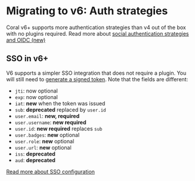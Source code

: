 # Migrating to v6: Auth strategies

Coral v6+ supports more authentication strategies than v4 out of the box with no plugins required. Read more about [social authentication strategies and OIDC (new)](https://docs.coralproject.net/auth)

## SSO in v6+

V6 supports a simpler SSO integration that does not require a plugin. You will still need to [generate a signed token](https://docs.coralproject.net/sso). Note that the fields are different:

- `jti`: now optional
- `exp`: now optional
- `iat`: **new** when the token was issued
- `sub`: **deprecated** replaced by `user.id`
- `user.email`: **new, required**
- `user.username`: **new required**
- `user.id`: **new required** replaces `sub`
- `user.badges`: **new** optional
- `user.role`: **new** optional
- `user.url`: **new** optional
- `iss`: **deprecated**
- `aud`: **deprecated**

[Read more about SSO configuration](https://docs.coralproject.net/sso)

